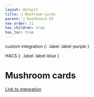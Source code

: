 ```yaml
---
layout: default
title: 🍄 Mushroom cards
parent: 🦄 Dashboard UI
nav_order: 21
has_children: true
has_toc: true
---
```


custom integration
{: .label .label-purple }

HACS
{: .label .label-blue }

# Mushroom cards

[Link to integration](https://github.com/piitaya/lovelace-mushroom)
